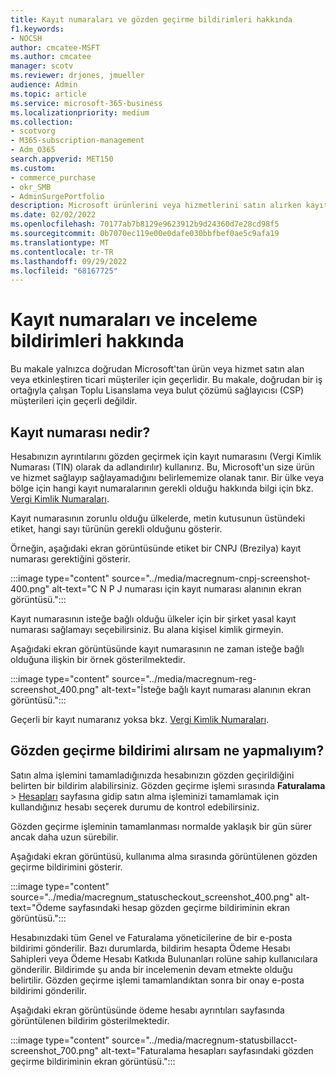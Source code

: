 ```yaml
---
title: Kayıt numaraları ve gözden geçirme bildirimleri hakkında
f1.keywords:
- NOCSH
author: cmcatee-MSFT
ms.author: cmcatee
manager: scotv
ms.reviewer: drjones, jmueller
audience: Admin
ms.topic: article
ms.service: microsoft-365-business
ms.localizationpriority: medium
ms.collection:
- scotvorg
- M365-subscription-management
- Adm_O365
search.appverid: MET150
ms.custom:
- commerce_purchase
- okr_SMB
- AdminSurgePortfolio
description: Microsoft ürünlerini veya hizmetlerini satın alırken kayıt numaraları ve gözden geçirme bildirimleri hakkında bilgi edinin.
ms.date: 02/02/2022
ms.openlocfilehash: 70177ab7b8129e9623912b9d24360d7e28cd98f5
ms.sourcegitcommit: 0b7070ec119e00e0dafe030bbfbef0ae5c9afa19
ms.translationtype: MT
ms.contentlocale: tr-TR
ms.lasthandoff: 09/29/2022
ms.locfileid: "68167725"
---
```

# <a name="about-registration-numbers-and-under-review-notifications"></a>Kayıt numaraları ve inceleme bildirimleri hakkında

Bu makale yalnızca doğrudan Microsoft'tan ürün veya hizmet satın alan veya etkinleştiren ticari müşteriler için geçerlidir. Bu makale, doğrudan bir iş ortağıyla çalışan Toplu Lisanslama veya bulut çözümü sağlayıcısı (CSP) müşterileri için geçerli değildir.

## <a name="what-is-a-registration-number"></a>Kayıt numarası nedir?  

Hesabınızın ayrıntılarını gözden geçirmek için kayıt numarasını (Vergi Kimlik Numarası (TIN) olarak da adlandırılır) kullanırız. Bu, Microsoft'un size ürün ve hizmet sağlayıp sağlayamadığını belirlememize olanak tanır. Bir ülke veya bölge için hangi kayıt numaralarının gerekli olduğu hakkında bilgi için bkz. [Vergi Kimlik Numaraları](https://www.oecd.org/tax/automatic-exchange/crs-implementation-and-assistance/tax-identification-numbers/).

Kayıt numarasının zorunlu olduğu ülkelerde, metin kutusunun üstündeki etiket, hangi sayı türünün gerekli olduğunu gösterir.

Örneğin, aşağıdaki ekran görüntüsünde etiket bir CNPJ (Brezilya) kayıt numarası gerektiğini gösterir.

:::image type="content" source="../media/macregnum-cnpj-screenshot-400.png" alt-text="C N P J numarası için kayıt numarası alanının ekran görüntüsü.":::

Kayıt numarasının isteğe bağlı olduğu ülkeler için bir şirket yasal kayıt numarası sağlamayı seçebilirsiniz. Bu alana kişisel kimlik girmeyin.

Aşağıdaki ekran görüntüsünde kayıt numarasının ne zaman isteğe bağlı olduğuna ilişkin bir örnek gösterilmektedir.

:::image type="content" source="../media/macregnum-reg-screenshot_400.png" alt-text="İsteğe bağlı kayıt numarası alanının ekran görüntüsü.":::

Geçerli bir kayıt numaranız yoksa bkz. [Vergi Kimlik Numaraları](https://www.oecd.org/tax/automatic-exchange/crs-implementation-and-assistance/tax-identification-numbers/).

## <a name="what-should-i-do-if-i-get-an-under-review-notification"></a>Gözden geçirme bildirimi alırsam ne yapmalıyım?  

Satın alma işlemini tamamladığınızda hesabınızın gözden geçirildiğini belirten bir bildirim alabilirsiniz. Gözden geçirme işlemi sırasında **Faturalama** > <a href="https://go.microsoft.com/fwlink/p/?linkid=2084771" target="_blank">Hesapları</a> sayfasına gidip satın alma işleminizi tamamlamak için kullandığınız hesabı seçerek durumu de kontrol edebilirsiniz.

Gözden geçirme işleminin tamamlanması normalde yaklaşık bir gün sürer ancak daha uzun sürebilir.

Aşağıdaki ekran görüntüsü, kullanıma alma sırasında görüntülenen gözden geçirme bildirimini gösterir.

:::image type="content" source="../media/macregnum_statuscheckout_screenshot_400.png" alt-text="Ödeme sayfasındaki hesap gözden geçirme bildiriminin ekran görüntüsü.":::

Hesabınızdaki tüm Genel ve Faturalama yöneticilerine de bir e-posta bildirimi gönderilir. Bazı durumlarda, bildirim hesapta Ödeme Hesabı Sahipleri veya Ödeme Hesabı Katkıda Bulunanları rolüne sahip kullanıcılara gönderilir. Bildirimde şu anda bir incelemenin devam etmekte olduğu belirtilir. Gözden geçirme işlemi tamamlandıktan sonra bir onay e-posta bildirimi gönderilir.

Aşağıdaki ekran görüntüsünde ödeme hesabı ayrıntıları sayfasında görüntülenen bildirim gösterilmektedir.

:::image type="content" source="../media/macregnum-statusbillacct-screenshot_700.png" alt-text="Faturalama hesapları sayfasındaki gözden geçirme bildiriminin ekran görüntüsü.":::

